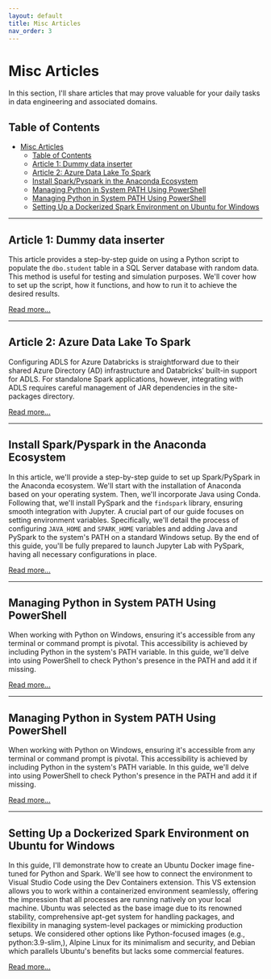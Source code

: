 ```yaml
---
layout: default
title: Misc Articles
nav_order: 3
---
```

# Misc Articles

In this section, I'll share articles that may prove valuable for your daily tasks in data engineering and associated domains.

## Table of Contents
- [Misc Articles](#misc-articles)
  - [Table of Contents](#table-of-contents)
  - [Article 1: Dummy data inserter](#article-1-dummy-data-inserter)
  - [Article 2: Azure Data Lake To Spark](#article-2-azure-data-lake-to-spark)
  - [Install Spark/Pyspark in the Anaconda Ecosystem](#install-sparkpyspark-in-the-anaconda-ecosystem)
  - [Managing Python in System PATH Using PowerShell](#managing-python-in-system-path-using-powershell)
  - [Managing Python in System PATH Using PowerShell](#managing-python-in-system-path-using-powershell-1)
  - [Setting Up a Dockerized Spark Environment on Ubuntu for Windows](#setting-up-a-dockerized-spark-environment-on-ubuntu-for-windows)

---

## Article 1: Dummy data inserter

This article provides a step-by-step guide on using a Python script to populate the `dbo.student` table in a SQL Server database with random data. This method is useful for testing and simulation purposes. We'll cover how to set up the script, how it functions, and how to run it to achieve the desired results.

[Read more...](articles/Misc/Dummy_Data_Inserter/dummy-data-inserter.html)

---

## Article 2: Azure Data Lake To Spark

Configuring ADLS for Azure Databricks is straightforward due to their shared Azure Directory (AD) infrastructure and Databricks’ built-in support for ADLS. For standalone Spark applications, however, integrating with ADLS requires careful management of JAR dependencies in the site-packages directory.

[Read more...](link_to_article2.md)

---

## Install Spark/Pyspark in the Anaconda Ecosystem

In this article, we'll provide a step-by-step guide to set up Spark/PySpark in the Anaconda ecosystem. We'll start with the installation of Anaconda based on your operating system. Then, we'll incorporate Java using Conda. Following that, we'll install PySpark and the `findspark` library, ensuring smooth integration with Jupyter. A crucial part of our guide focuses on setting environment variables. Specifically, we'll detail the process of configuring `JAVA_HOME` and `SPARK_HOME` variables and adding Java and PySpark to the system's PATH on a standard Windows setup. By the end of this guide, you'll be fully prepared to launch Jupyter Lab with PySpark, having all necessary configurations in place. 

[Read more...](link_to_article3.md)

---

## Managing Python in System PATH Using PowerShell

When working with Python on Windows, ensuring it's accessible from any terminal or command prompt is pivotal. This accessibility is achieved by including Python in the system's PATH variable. In this guide, we'll delve into using PowerShell to check Python's presence in the PATH and add it if missing.

[Read more...](link_to_article3.md)

---

## Managing Python in System PATH Using PowerShell

When working with Python on Windows, ensuring it's accessible from any terminal or command prompt is pivotal. This accessibility is achieved by including Python in the system's PATH variable. In this guide, we'll delve into using PowerShell to check Python's presence in the PATH and add it if missing.

[Read more...](link_to_article3.md)

---

## Setting Up a Dockerized Spark Environment on Ubuntu for Windows

In this guide, I'll demonstrate how to create an Ubuntu Docker image fine-tuned for Python and Spark. We'll see how to connect the environment to Visual Studio Code using the Dev Containers extension. This VS extension allows you to work within a containerized environment seamlessly, offering the impression that all processes are running natively on your local machine. Ubuntu was selected as the base image due to its renowned stability, comprehensive apt-get system for handling packages, and flexibility in managing system-level packages or mimicking production setups. We considered other options like Python-focused images (e.g.,  python:3.9-slim,), Alpine Linux for its minimalism and security, and Debian which parallels Ubuntu's benefits but lacks some commercial features.

[Read more...](link_to_article3.md)

